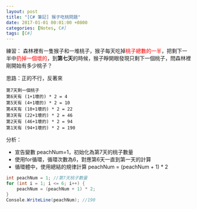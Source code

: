 ```yaml
---
layout: post
title: "[C# 筆記] 猴子吃桃問題"
date: 2017-01-01 00:01:00 +0800
categories: [Notes, C#]
tags: [C#]
---
```

練習：
森林裡有一隻猴子和一堆桃子，猴子每天吃掉<span style="color: red;">桃子總數的一半</span>，把剩下一半中<span style="color: red;">扔掉一個壞的</span>，到**第七天**的時候，猴子睜開眼發現只剩下一個桃子，問森林裡剛開始有多少桃子？

思路：正的不行，反著來
```text
第7天剩一個桃子
第6天有 (1+1壞的) * 2 = 4
第5天有 (4+1壞的) * 2 = 10
第4天有 (10+1壞的) * 2 = 22
第3天有 (22+1壞的) * 2 = 46
第2天有 (46+1壞的) * 2 = 94
第1天有 (94+1壞的) * 2 = 190
```
分析：
- 宣告變數 peachNum=1，初始化為第7天的桃子數量
- 使用for循環，循環次數為6，對應第6天一直到第一天的計算
- 循環體中，使用總結的規律計算 peachNum = (peachNum + 1) * 2

```c#
int peachNum = 1; //第7天桃子數量
for (int i = 1; i <= 6; i++) {
    peachNum = (peachNum + 1) * 2;
}
Console.WriteLine(peachNum); //190
```

